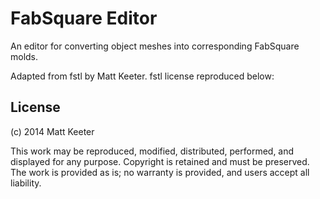 # FabSquare Editor

An editor for converting object meshes into corresponding FabSquare molds.

Adapted from fstl by Matt Keeter. fstl license reproduced below:

License
-------
(c) 2014 Matt Keeter

This work may be reproduced, modified, distributed, performed, and displayed for any purpose. Copyright is retained and must be preserved. The work is provided as is; no warranty is provided, and users accept all liability.